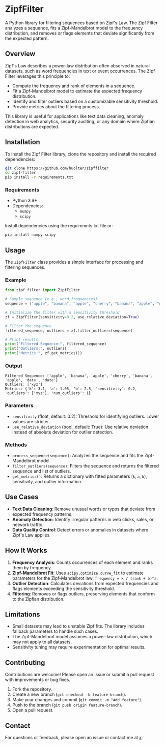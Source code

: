 # ZipfFilter

A Python library for filtering sequences based on Zipf's Law. The Zipf Filter analyzes a sequence, fits a Zipf-Mandelbrot model to the frequency distribution, and removes or flags elements that deviate significantly from the expected pattern.

## Overview

Zipf's Law describes a power-law distribution often observed in natural datasets, such as word frequencies in text or event occurrences. The Zipf Filter leverages this principle to:
- Compute the frequency and rank of elements in a sequence.
- Fit a Zipf-Mandelbrot model to estimate the expected frequency distribution.
- Identify and filter outliers based on a customizable sensitivity threshold.
- Provide metrics about the filtering process.

This library is useful for applications like text data cleaning, anomaly detection in web analytics, security auditing, or any domain where Zipfian distributions are expected.

## Installation

To install the Zipf Filter library, clone the repository and install the required dependencies:

```bash
git clone https://github.com/huolter/zipffilter
cd zipf-filter
pip install -r requirements.txt
```

### Requirements
- Python 3.6+
- Dependencies:
  - `numpy`
  - `scipy`

Install dependencies using the requiremnts.txt file or:
```bash
pip install numpy scipy
```

## Usage

The `ZipfFilter` class provides a simple interface for processing and filtering sequences.

### Example
```python
from zipf_filter import ZipfFilter

# Sample sequence (e.g., word frequencies)
sequence = ["apple", "banana", "apple", "cherry", "banana", "apple", "date", "date", "xyz", "xyz"]

# Initialize the filter with a sensitivity threshold
zf = ZipfFilter(sensitivity=0.2, use_relative_deviation=True)

# Filter the sequence
filtered_sequence, outliers = zf.filter_outliers(sequence)

# Print results
print("Filtered Sequence:", filtered_sequence)
print("Outliers:", outliers)
print("Metrics:", zf.get_metrics())
```

### Output
```
Filtered Sequence: ['apple', 'banana', 'apple', 'cherry', 'banana', 'apple', 'date', 'date']
Outliers: ['xyz']
Metrics: {'k': 3.1, 'a': 1.05, 'b': 2.8, 'sensitivity': 0.2, 'outliers': ['xyz'], 'num_outliers': 1}
```

### Parameters
- `sensitivity` (float, default: 0.2): Threshold for identifying outliers. Lower values are stricter.
- `use_relative_deviation` (bool, default: True): Use relative deviation instead of absolute deviation for outlier detection.

### Methods
- `process_sequence(sequence)`: Analyzes the sequence and fits the Zipf-Mandelbrot model.
- `filter_outliers(sequence)`: Filters the sequence and returns the filtered sequence and list of outliers.
- `get_metrics()`: Returns a dictionary with fitted parameters (`k`, `a`, `b`), sensitivity, and outlier information.

## Use Cases
- **Text Data Cleaning**: Remove unusual words or typos that deviate from expected frequency patterns.
- **Anomaly Detection**: Identify irregular patterns in web clicks, sales, or network traffic.
- **Data Quality Control**: Detect errors or anomalies in datasets where Zipf's Law applies.

## How It Works
1. **Frequency Analysis**: Counts occurrences of each element and ranks them by frequency.
2. **Zipf-Mandelbrot Fit**: Uses `scipy.optimize.curve_fit` to estimate parameters for the Zipf-Mandelbrot law: `frequency = k / (rank + b)^a`.
3. **Outlier Detection**: Calculates deviations from expected frequencies and flags elements exceeding the sensitivity threshold.
4. **Filtering**: Removes or flags outliers, preserving elements that conform to the Zipfian distribution.

## Limitations
- Small datasets may lead to unstable Zipf fits. The library includes fallback parameters to handle such cases.
- The Zipf-Mandelbrot model assumes a power-law distribution, which may not apply to all datasets.
- Sensitivity tuning may require experimentation for optimal results.

## Contributing
Contributions are welcome! Please open an issue or submit a pull request with improvements or bug fixes.

1. Fork the repository.
2. Create a new branch (`git checkout -b feature-branch`).
3. Make your changes and commit (`git commit -m "Add feature"`).
4. Push to the branch (`git push origin feature-branch`).
5. Open a pull request.

## Contact
For questions or feedback, please open an issue or contact me at [x](https://x.com/walter_h_g_).